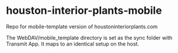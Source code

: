 # houston-interior-plants-mobile
Repo for mobile-template version of houstoninteriorplants.com

The WebDAV/mobile_template directory is set as the sync folder with Transmit App. It maps to an identical setup on the host.
